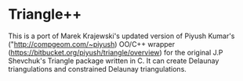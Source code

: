 
Triangle++
==========

This is a port of Marek Krajewski's updated version of Piyush Kumar's ("http://compgeom.com/~piyush) OO/C++ wrapper (https://bitbucket.org/piyush/triangle/overview) for the original J.P Shevchuk's Triangle package written in C.
It can create Delaunay triangulations and constrained Delaunay triangulations.
